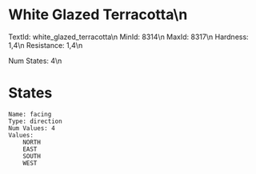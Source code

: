 # White Glazed Terracotta\n
TextId: white_glazed_terracotta\n
MinId: 8314\n
MaxId: 8317\n
Hardness: 1,4\n
Resistance: 1,4\n

Num States: 4\n
# States
```
Name: facing
Type: direction
Num Values: 4
Values:
    NORTH
    EAST
    SOUTH
    WEST
```